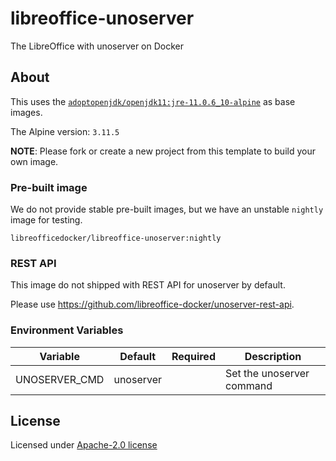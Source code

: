 # libreoffice-unoserver

The LibreOffice with unoserver on Docker

## About

This uses the [`adoptopenjdk/openjdk11:jre-11.0.6_10-alpine`](https://hub.docker.com/r/adoptopenjdk/openjdk11) as base images.

The Alpine version: `3.11.5`

**NOTE**: Please fork or create a new project from this template to build your own image.

### Pre-built image

We do not provide stable pre-built images, but we have an unstable `nightly` image for testing.

```
libreofficedocker/libreoffice-unoserver:nightly
```

### REST API

This image do not shipped with REST API for unoserver by default.

Please use https://github.com/libreoffice-docker/unoserver-rest-api.

### Environment Variables

| Variable      | Default   | Required | Description               |
| ------------- | --------- | -------- | ------------------------- |
| UNOSERVER_CMD | unoserver |          | Set the unoserver command |

## License

Licensed under [Apache-2.0 license](LICENSE)
